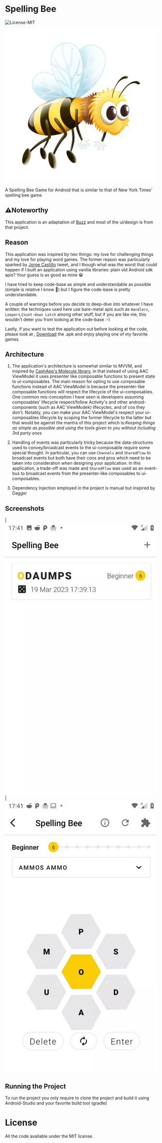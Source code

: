 # Spelling Bee
![License-MIT](https://img.shields.io/badge/License-MIT-red.svg)

![](https://github.com/GibsonRuitiari/SpellingBee/blob/master/app/src/main/ic_launcher-playstore.png)


A Spelling Bee Game for Android that is similar to that of New York Times' spelling bee game.

## ⚠️Noteworthy
This application is an adaptation of [Buzz](https://github.com/Plastix/Buzz) and most of the ui/design is from that
project.

## Reason

This application was inspired by two things: my love for challenging things and my love for playing word games.
The former reason was particularly sparked by [Jorge Castillo](https://twitter.com/JorgeCastilloPr/status/1629434465054253061) 
tweet, and I though what was the worst that could happen if I built an application using vanilla libraries: plain old Android sdk apis?
Your guess is as good as mine 😁

I have tried to keep code-base as simple and understandable as possible (simple is relative I know 🙂) but I figure the code-base 
is pretty understandable.

A couple of warnings before you decide to deep-dive into whatever I have written: the techniques used here use bare-metal
apis such as `Handlers`, `Loopers`,`Count-down Latch` among other stuff, but if you are like me, this wouldn't deter you from looking at the code-base :-)

Lastly, if you want to test the application out before looking at the code, please look at , [Download](https://github.com/GibsonRuitiari/SpellingBee/blob/master/app/release/app-release.apk) the .apk
and enjoy playing one of my favorite games.

## Architecture

1. The application's architecture is somewhat similar to MVVM, and inspired by  [CashApp's Molecule library](https://github.com/cashapp/molecule),
in that instead of using AAC ViewModel it uses presenter like composable functions to present state to ui-composables. The main reason for opting to use
composable functions instead of AAC ViewModel is because the presenter-like composable functions will respect the lifecycle of the ui-composables.
One common mis-conception I have seen is developers assuming composables' lifecycle respect/follow Activity's and other android-components (such as AAC ViewModek) lifecycles, and of cos they don't.
Notably, you can make your AAC ViewModel's respect your ui-composables lifecycle by scoping the former lifecycle to the latter but that would be against
the mantra of this project which is:_Keeping things as simple as possible and using the tools given to you without including 3rd party ones_

2. Handling of events was particularly tricky because the data-structures used to convey/broadcast events to the ui-composable require some special thought. In particular,
you can use `Channels` and `SharedFlow` to broadcast events but both have their cons and pros which need to be taken into consideration when designing your application.
In this application, a trade-off was made and `SharedFlow` was used as an event-bus to broadcast events from the presenter-like composables to
ui-composables. 
3. Dependency Injection employed in the project is manual but inspired by Dagger

## Screenshots

| ![image](https://github.com/GibsonRuitiari/SpellingBee/blob/master/artwork/artwork1.webp) | ![image](https://github.com/GibsonRuitiari/SpellingBee/blob/master/artwork/artwork2.webp) 


## Running the Project

To run the project you only require to clone the project and build it using Android-Studio and your favorite build tool (gradle)

# License
All the code available under the MIT license.